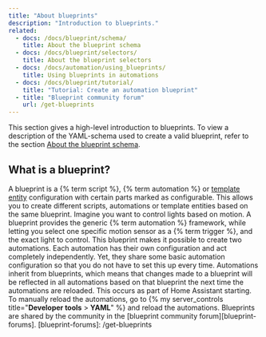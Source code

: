 ```yaml
---
title: "About blueprints"
description: "Introduction to blueprints."
related:
  - docs: /docs/blueprint/schema/
    title: About the blueprint schema
  - docs: /docs/blueprint/selectors/
    title: About the blueprint selectors
  - docs: /docs/automation/using_blueprints/
    title: Using blueprints in automations
  - docs: /docs/blueprint/tutorial/
    title: "Tutorial: Create an automation blueprint"
  - title: "Blueprint community forum"
    url: /get-blueprints
---
```

This section gives a high-level introduction to blueprints. To view a description of the YAML-schema used to create a valid blueprint, refer to the section [About the blueprint schema](/docs/blueprint/schema/).
## What is a blueprint?
A blueprint is a {% term script %}, {% term automation %} or [template entity](/integrations/template/) configuration with certain parts marked as configurable. This allows you to create different scripts, automations or template entities based on the same blueprint.
Imagine you want to control lights based on motion. A blueprint provides the generic {% term automation %} framework, while letting you select one specific motion sensor as a {% term trigger %}, and the exact light to control. This blueprint makes it possible to create two automations. Each automation has their own configuration and act completely independently. Yet, they share some basic automation configuration so that you do not have to set this up every time.
Automations inherit from blueprints, which means that changes made to a blueprint will be reflected in all automations based on that blueprint the next time the automations are reloaded. This occurs as part of Home Assistant starting. To manually reload the automations, go to {% my server_controls title="**Developer tools** > **YAML**" %} and reload the automations.
Blueprints are shared by the community in the [blueprint community forum][blueprint-forums].
[blueprint-forums]: /get-blueprints